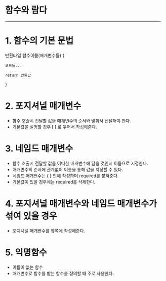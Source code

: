 # 함수와 람다

---

# 1. 함수의 기본 문법

반환타입 함수이름(매개변수들) {

    코드들...

    return 반환값

}

# 2. 포지셔널 매개변수

- 함수 호출시 전달할 값을 매개변수의 순서와 맞춰서 전달해야 한다.
- 기본값을 설정할 경우 [ ] 로 묶어서 작성해준다.

# 3. 네임드 매개변수
- 함수 호출시 전달할 값을 어떠한 매개변수에 담을 것인지 이름으로 지정한다.
- 매개변수의 순서에 관계없이 이름을 통해 값을 지정할 수 있다.
- 네임드 매개변수는 { } 안에 작성하며 required를 붙혀준다.
- 기본값이 있을 경우에는 required를 삭제한다.

# 4. 포지셔널 매개변수와 네임드 매개변수가 섞여 있을 경우
- 포지셔널 매개변수를 앞쪽에 작성해준다.

# 5. 익명함수
- 이름이 없는 함수
- 매개변수로 함수를 받는 함수를 정의할 때 주로 사용한다.